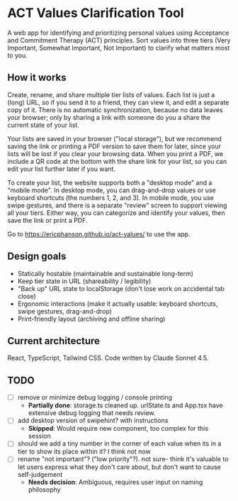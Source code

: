 # ACT Values Clarification Tool

A web app for identifying and prioritizing personal values using Acceptance and Commitment Therapy (ACT) principles. Sort values into three tiers (Very Important, Somewhat Important, Not Important) to clarify what matters most to you.

## How it works

Create, rename, and share multiple tier lists of values. Each list is just a (long) URL, so if you send it to a friend, they can view it, and edit a separate copy of it. There is no automatic synchronization, because no data leaves your browser; only by sharing a link with someone do you a share the current state of your list.

Your lists are saved in your browser ("local storage"), but we recommend saving the link or printing a PDF version to save them for later, since your lists will be lost if you clear your browsing data. When you print a PDF, we include a QR code at the bottom with the share link for your list, so you can edit your list further later if you want.

To create your list, the website supports both a "desktop mode" and a "mobile mode". In desktop mode, you can drag-and-drop values or use keyboard shortcuts (the numbers 1, 2, and 3). In mobile mode, you use swipe gestures, and there is a separate "review" screen to support viewing all your tiers. Either way, you can categorize and identify your values, then save the link or print a PDF.

Go to https://ericphanson.github.io/act-values/ to use the app.

## Design goals

- Statically hostable (maintainable and sustainable long-term)
- Keep tier state in URL (shareability / legibility)
- "Back up" URL state to localStorage (don't lose work on accidental tab close)
- Ergonomic interactions (make it actually usable: keyboard shortcuts, swipe gestures, drag-and-drop)
- Print-friendly layout (archiving and offline sharing)

## Current architecture

React, TypeScript, Tailwind CSS. Code written by Claude Sonnet 4.5.

## TODO

- [ ] remove or minimize debug logging / console printing
    - **Partially done**: storage.ts cleaned up. urlState.ts and App.tsx have extensive debug logging that needs review.
- [ ] add desktop version of swipehint? with instructions
    - **Skipped**: Would require new component, too complex for this session
- [ ] should we add a tiny number in the corner of each value when its in a tier to show its place within it? I think not now
- [ ] rename "not important"? ("low priority"?). not sure- think it's valuable to let users express what they don't care about, but don't want to cause self-judgement
    - **Needs decision**: Ambiguous, requires user input on naming philosophy
